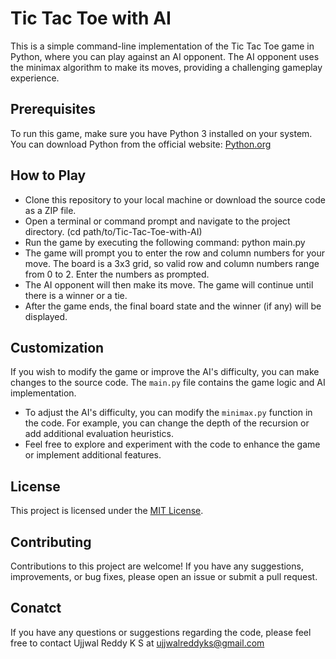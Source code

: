 # Tic Tac Toe with AI

This is a simple command-line implementation of the Tic Tac Toe game in Python, where you can play against an AI opponent. The AI opponent uses the minimax algorithm to make its moves, providing a challenging gameplay experience.

## Prerequisites

To run this game, make sure you have Python 3 installed on your system. You can download Python from the official website: [Python.org](https://www.python.org/)

## How to Play

* Clone this repository to your local machine or download the source code as a ZIP file.
* Open a terminal or command prompt and navigate to the project directory. (cd path/to/Tic-Tac-Toe-with-AI)
* Run the game by executing the following command: python main.py
* The game will prompt you to enter the row and column numbers for your move. The board is a 3x3 grid, so valid row and column numbers range from 0 to 2. Enter the numbers as prompted.
* The AI opponent will then make its move. The game will continue until there is a winner or a tie.
* After the game ends, the final board state and the winner (if any) will be displayed.


## Customization

If you wish to modify the game or improve the AI's difficulty, you can make changes to the source code. The `main.py` file contains the game logic and AI implementation.
* To adjust the AI's difficulty, you can modify the `minimax.py` function in the code. For example, you can change the depth of the recursion or add additional evaluation heuristics.
* Feel free to explore and experiment with the code to enhance the game or implement additional features.

## License

This project is licensed under the [MIT License](LICENSE).

## Contributing

Contributions to this project are welcome! If you have any suggestions, improvements, or bug fixes, please open an issue or submit a pull request.

## Conatct

If you have any questions or suggestions regarding the code, please feel free to contact Ujjwal Reddy K S at ujjwalreddyks@gmail.com
